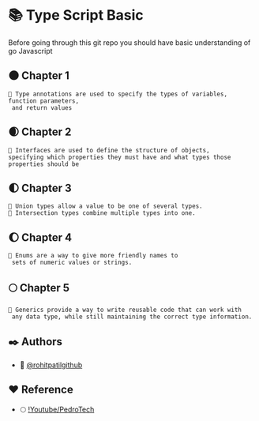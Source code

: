 # 📚 Type Script Basic 

Before going through this git repo you should have basic understanding of go Javascript


## 🌑 Chapter 1

```
🎯 Type annotations are used to specify the types of variables, function parameters,
 and return values
```

## 🌒 Chapter 2
```
🎯 Interfaces are used to define the structure of objects,
specifying which properties they must have and what types those properties should be
```

## 🌓 Chapter 3
```
🎯 Union types allow a value to be one of several types.
🎯 Intersection types combine multiple types into one.
```

## 🌔 Chapter 4
```
🎯 Enums are a way to give more friendly names to
 sets of numeric values or strings.
```

## 🌕 Chapter 5

```
🎯 Generics provide a way to write reusable code that can work with
 any data type, while still maintaining the correct type information.
```

## ✒️ Authors

- 📝 [@rohitpatilgithub](https://www.github.com/rohitpatilgithub)

## ❤️ Reference

- 🌕 [!Youtube/PedroTech](https://www.youtube.com/watch?v=3mDny9XAgic)
